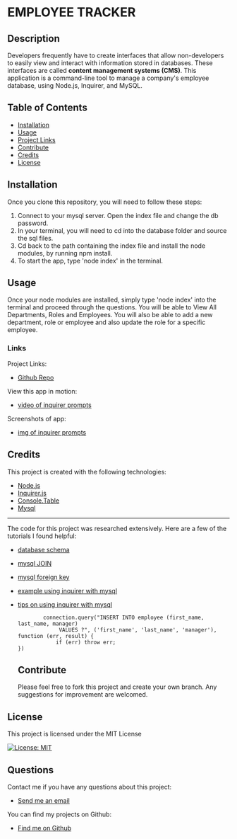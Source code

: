 # EMPLOYEE TRACKER
  
  ## Description   
  Developers frequently have to create interfaces that allow non-developers to easily view and interact with information stored in databases. These interfaces are called **content management systems (CMS)**. This application is a command-line tool to manage a company's employee database, using Node.js, Inquirer, and MySQL.


  ## Table of Contents
  - [Installation](#installation)
  - [Usage](#usage)
  - [Project Links](#links)
  - [Contribute](#contribute)
  - [Credits](#credits)
  - [License](#license)

  ## Installation
  Once you clone this repository, you will need to follow these steps:
  1. Connect to your mysql server. Open the index file and change the db password.
  2. In your terminal, you will need to cd into the database folder and source the sql files.
  3. Cd back to the path containing the index file and install the node modules, by running npm install.
  4. To start the app, type 'node index' in the terminal.
  
  ## Usage 
   Once your node modules are installed, simply type 'node index' into the terminal and proceed through the questions. You will be able to View All Departments, Roles and Employees. You will also be able to add a new department, role or employee and also update the role for a specific employee.   


  ### Links
  Project Links:
  - [Github Repo](https://github.com/larafoster/Employee-Tracker) 

  View this app in motion:
  - [video of inquirer prompts](https://drive.google.com/file/d/1TTOMuoW9mRnOX2sVK0OPlDTpLsQ4n0eQ/view)

  Screenshots of app:
  - [img of inquirer prompts](./assets/em-tracker.png)

  ## Credits 
  This project is created with the following technologies:
  - [Node.js](https://nodejs.org/en/) 
  - [Inquirer.js](https://www.npmjs.com/package/inquirer) 
  - [Console.Table](https://www.npmjs.com/package/console.table) 
  - [Mysql](https://dev.mysql.com/doc/) 

  ***
 The code for this project was researched extensively. Here are a few of the tutorials I found helpful:

- [database schema](https://github.com/datacharmer/test_db)     

- [mysql JOIN](https://learnsql.com/blog/sql-joins-made-easy/)     

- [mysql foreign key](https://dev.mysql.com/doc/mysql-tutorial-excerpt/5.7/en/example-foreign-keys.html)     

- [example using inquirer with mysql](https://github.com/mcintyrehh/bamazon) 
- [tips on using inquirer with mysql](http://5.9.10.113/66626936/inquirer-js-populate-list-choices-from-sql-database) 

    ```.then(function ({ first_name, last_name, manager }) {
            connection.query("INSERT INTO employee (first_name, last_name, manager) 
                 VALUES ?", ('first_name', 'last_name', 'manager'), function (err, result) {
                if (err) throw err;
    })
     ```     

  ## Contribute
  Please feel free to fork this project and create your own branch. Any suggestions for improvement are welcomed.

 ## License
 This project is licensed under the MIT License

 [![License: MIT](https://img.shields.io/badge/License-MIT-yellow.svg)](https://opensource.org/licenses/MIT)  
  
  ## Questions
  Contact me if you have any questions about this project:

  - [Send me an email](mailto:larafoster.dev@gmail.com)

  You can find my projects on Github:
  - [Find me on Github](https://github.com/larafoster)
